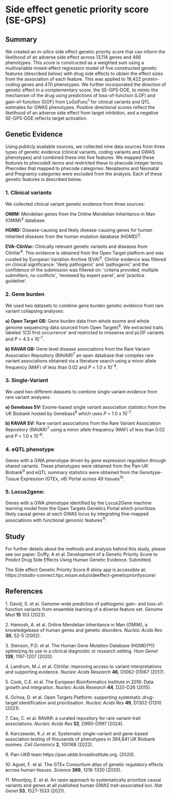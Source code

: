 # Side effect genetic priority score (SE-GPS)

<h2>Summary</h2>
<p>We created an <i>in-silico</i> side effect genetic priority score that can inform the likelihood of an adverse side effect across 13,114 genes and 466 phenotypes. This score is constructed as a weighted sum using a multivariable mixed-effect regression model of five constructed genetic features (described below) with drug side effects to obtain the effect sizes from the association of each feature. This was applied to 19,422 protein-coding genes and 470 phenotypes. We further incorporated the direction of genetic effect in a complementary score, the SE-GPS-DOE, to mimic the mechanism of the drug using predictions of loss-of-function (LOF) and gain-of-function (GOF) from LoGoFunc<sup>1</sup> for clinical variants and QTL estimates for GWAS phenotypes. Positive directional scores reflect the likelihood of an adverse side effect from target inhibition, and a negative SE-GPS-DOE reflects target activation.</p>

<h2>Genetic Evidence</h2>
    
<p>Using publicly available sources, we collected nine data sources from three types of genetic evidence (clinical variants, coding variants and GWAS phenotypes) and combined these into five features. We mapped these features to phecodeX terms and restricted these to phecode integer terms. Phecodes that mapped to phecode categories: Neoplasms and Neonatal and Pregnancy categories were excluded from the analysis. Each of these genetic features is described below.</p>

<h3>1. Clinical variants </h3>
<p>We collected clinical variant genetic evidence from three sources:</p>
                           
<p><b>OMIM:</b> Mendelian genes from the Online Mendelian Inheritance in Man (OMIM)<sup>2</sup> database.</p>
    
<p><b>HGMD:</b> Disease-causing and likely disease-causing genes for human inherited diseases from the human mutation database (HGMD)<sup>3</sup>.</p>

<p><b>EVA-ClinVar:</b> Clinically relevant genetic variants and diseases from ClinVar<sup>4</sup>. This evidence is obtained from the Open Target platform and was curated by European Variation Archive (EVA)<sup>5</sup>. ClinVar evidence was filtered on clinical significance: 'likely pathogenic' and 'pathogenic' and the confidence of the submission was filtered on: 'criteria provided, multiple submitters, no conflicts', 'reviewed by expert panel', and 'practice guideline'.</p>

<h3>2. Gene burden</h3>
<p>We used two datasets to combine gene burden genetic evidence from rare variant collapsing analyses:</p>
              
<p><b>a) Open Target GB:</b> Gene burden data from whole exome and whole genome sequencing data sourced from Open Targets<sup>6</sup>. We extracted traits labeled ‘ICD first occurrence’ and restricted to missense and pLOF variants and <i>P</i> < 4.3 x 10<sup>-7</sup>. </p>

<p><b>b) RAVAR GB:</b> Gene level disease associations from the Rare Variant Association Repository (RAVAR)<sup>7</sup> an open database that compiles rare variant associations obtained via a literature search using a minor allele frequency (MAF) of less than 0.02 and <i>P</i> < 1.0 x 10<sup>-4</sup>. </p>

 <h3>3. Single-Variant</h3>
<p>We used two different datasets to combine single variant evidence from rare variant analyses:</p>
              
<p><b>a) Genebass SV:</b> Exome-based single variant association statistics from the UK Biobank hosted by Genebass<sup>8</sup> which uses <i>P</i> < 1.0 x 10<sup>-7</sup>. </p>

<p><b>b) RAVAR SV:</b> Rare variant associations from the Rare Variant Association Repository (RAVAR)<sup>7</sup> using a minor allele frequency (MAF) of less than 0.02 and <i>P</i> < 1.0 x 10<sup>-6</sup>. </p>
 

<h3>4. eQTL phenotype</h3>
<p>Genes with a GWA phenotype driven by gene expression regulation through shared variants. These phenotypes were obtained from the Pan-UK Biobank<sup>9</sup> and eQTL summary statistics were obtained from the Genotype-Tissue Expression (GTEx, v8) Portal across 49 tissues<sup>10</sup>.</p>

<h3>5. Locus2gene:</h3>
<p>Genes with a GWA phenotype identified by the Locus2Gene machine learning model from the Open Targets Genetics Portal which prioritizes likely causal genes at each GWAS locus by integrating fine-mapped associations with functional genomic features<sup>11</sup>.</p>
 
<h2>Study</h2>

<p>For further details about the methods and analysis behind this study, please see our paper: Duffy, A et al. Development of a Genetic Priority Score to Predict Drug Side Effects Using Human Genetic Evidence. Submitted. </p>
   
<p>The Side effect Genetic Priority Score R shiny app is accessible at: https://rstudio-connect.hpc.mssm.edu/sideeffect-geneticpriorityscore/ </p>


<p></p>


<h2>References</h2>

<p>1. David, S. et al. Genome-wide prediction of pathogenic gain- and loss-of-function variants from ensemble learning of a diverse feature set. <i>Genome Med</i> <b>15</b> 103 (2023).</p>
<p>2.	Hamosh, A. et al. Online Mendelian Inheritance in Man (OMIM), a knowledgebase of human genes and genetic disorders. <i>Nucleic Acids Res</i> <b>30</b>, 52-5 (2002).</p>
<p>3.	Stenson, P.D. et al. The Human Gene Mutation Database (HGMD(®)): optimizing its use in a clinical diagnostic or research setting. <i>Hum Genet</i> <b>139</b>, 1197-1207 (2020).</p>
<p>4.	Landrum, M.J. et al. ClinVar: improving access to variant interpretations and supporting evidence. <i>Nucleic Acids Research</i> <b>46</b>, D1062-D1067 (2017).</p>
<p>5.	Cook, C.E. et al. The European Bioinformatics Institute in 2016: Data growth and integration. <i>Nucleic Acids Research</i> <b>44</b>, D20-D26 (2015).</p>
<p>6.	Ochoa, D. et al. Open Targets Platform: supporting systematic drug-target identification and prioritisation. <i>Nucleic Acids Res</i> <b>49</b>, D1302-D1310 (2021).</p>
<p>7. Cao, C. et al. RAVAR: a curated repository for rare variant-trait associations. <i>Nucleic Acids Res</i> <b>52</b>, D990-D997 (2024).</p>
<p>8.	Karczewski, K.J. et al. Systematic single-variant and gene-based association testing of thousands of phenotypes in 394,841 UK Biobank exomes. <i>Cell Genomics</i> <b>2</b>, 100168 (2022).</p>
<p>9. Pan-UKB team https://pan.ukbb.broadinstitute.org. (2020).</p>
<p>10. Aguet, F. et al. The GTEx Consortium atlas of genetic regulatory effects across human tissues. <i>Science</i> <b>369</b>, 1318-1330 (2020).</p>
<p>11. Mountjoy, E. et al. An open approach to systematically prioritize causal variants and genes at all published human GWAS trait-associated loci. <i>Nat Genet</i> <b>53</b>, 1527-1533 (2021).</p>
 
